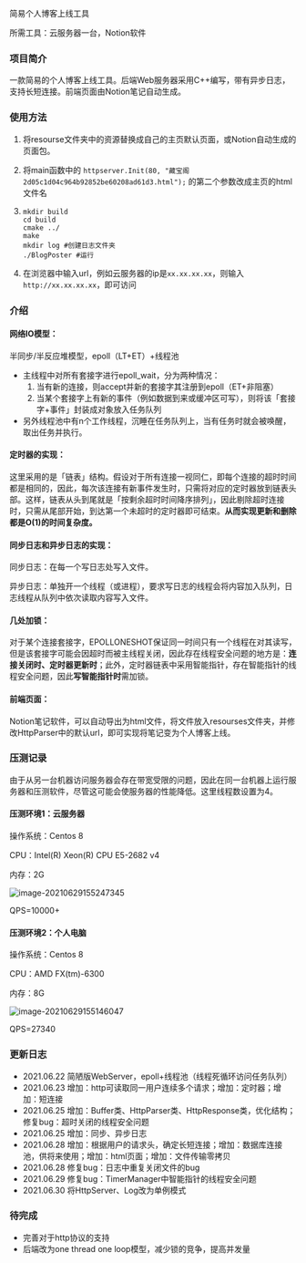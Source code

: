 简易个人博客上线工具

所需工具：云服务器一台，Notion软件

### 项目简介

一款简易的个人博客上线工具。后端Web服务器采用C++编写，带有异步日志，支持长短连接。前端页面由Notion笔记自动生成。

### 使用方法

1. 将resourse文件夹中的资源替换成自己的主页默认页面，或Notion自动生成的页面包。

2. 将main函数中的 `httpserver.Init(80, "藏宝阁 2d05c1d04c964b92852be60208ad61d3.html");` 的第二个参数改成主页的html文件名

3. ```shell
   mkdir build
   cd build
   cmake ../
   make
   mkdir log #创建日志文件夹
   ./BlogPoster #运行
   ```

4. 在浏览器中输入url，例如云服务器的ip是`xx.xx.xx.xx`，则输入`http://xx.xx.xx.xx`，即可访问



### 介绍

#### 网络IO模型：

半同步/半反应堆模型，epoll（LT+ET）+线程池

- 主线程中对所有套接字进行epoll_wait，分为两种情况：
  1. 当有新的连接，则accept并新的套接字其注册到epoll（ET+非阻塞）
  2. 当某个套接字上有新的事件（例如数据到来或缓冲区可写），则将该「套接字+事件」封装成对象放入任务队列
- 另外线程池中有n个工作线程，沉睡在任务队列上，当有任务时就会被唤醒，取出任务并执行。

#### 定时器的实现：

这里采用的是「链表」结构。假设对于所有连接一视同仁，即每个连接的超时时间都是相同的，因此，每次该连接有新事件发生时，只需将对应的定时器放到链表头部。这样，链表从头到尾就是「按剩余超时时间降序排列」，因此剔除超时连接时，只需从尾部开始，到达第一个未超时的定时器即可结束。**从而实现更新和删除都是O(1)的时间复杂度。**

#### 同步日志和异步日志的实现：

同步日志：在每一个写日志处写入文件。

异步日志：单独开一个线程（或进程），要求写日志的线程会将内容加入队列，日志线程从队列中依次读取内容写入文件。

#### 几处加锁：

对于某个连接套接字，EPOLLONESHOT保证同一时间只有一个线程在对其读写，但是该套接字可能会因超时而被主线程关闭，因此存在线程安全问题的地方是：**连接关闭时、定时器更新时**；此外，定时器链表中采用智能指针，存在智能指针的线程安全问题，因此**写智能指针时**需加锁。

#### 前端页面：

Notion笔记软件，可以自动导出为html文件，将文件放入resourses文件夹，并修改HttpParser中的默认url，即可实现将笔记变为个人博客上线。



### 压测记录

由于从另一台机器访问服务器会存在带宽受限的问题，因此在同一台机器上运行服务器和压测软件，尽管这可能会使服务器的性能降低。这里线程数设置为4。

#### 压测环境1：云服务器

操作系统：Centos 8

CPU：Intel(R) Xeon(R) CPU E5-2682 v4

内存：2G

![image-20210629155247345](images/image-20210629155247345.png)

QPS=10000+



#### 压测环境2：个人电脑

操作系统：Centos 8

CPU：AMD FX(tm)-6300

内存：8G

![image-20210629155146047](images/image-20210629155146047.png)

QPS=27340



### 更新日志

- 2021.06.22 简陋版WebServer，epoll+线程池（线程死循环访问任务队列）
- 2021.06.23 增加：http可读取同一用户连续多个请求；增加：定时器；增加：短连接
- 2021.06.25 增加：Buffer类、HttpParser类、HttpResponse类，优化结构；修复bug：超时关闭的线程安全问题
- 2021.06.25 增加：同步、异步日志
- 2021.06.28 增加：根据用户的请求头，确定长短连接；增加：数据库连接池，供将来使用；增加：html页面；增加：文件传输零拷贝
- 2021.06.28 修复bug：日志中重复关闭文件的bug
- 2021.06.29 修复bug：TimerManager中智能指针的线程安全问题
- 2021.06.30 将HttpServer、Log改为单例模式



### 待完成

- 完善对于http协议的支持
- 后端改为one thread one loop模型，减少锁的竞争，提高并发量
